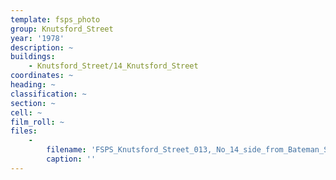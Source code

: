 ```yaml
---
template: fsps_photo
group: Knutsford_Street
year: '1978'
description: ~
buildings:
    - Knutsford_Street/14_Knutsford_Street
coordinates: ~
heading: ~
classification: ~
section: ~
cell: ~
film_roll: ~
files:
    -
        filename: 'FSPS_Knutsford_Street_013,_No_14_side_from_Bateman_St,_8-5-E,_1978.png'
        caption: ''
---
```

